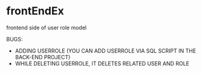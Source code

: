 # frontEndEx
frontend side of user role model


BUGS:

- ADDING USERROLE  (YOU CAN ADD USERROLE VIA SQL SCRIPT IN THE BACK-END PROJECT)
- WHILE DELETING USERROLE, IT DELETES RELATED USER AND ROLE
